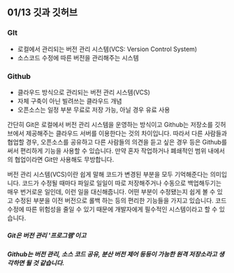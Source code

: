 ## 01/13 깃과 깃허브

### GIt

-  로컬에서 관리되는 버전 관리 시스템(VCS: Version Control System)
- 소스코드 수정에 따른 버전을 관리해주는 시스템



### Github

- 클라우드 방식으로 관리되는 버전 관리 시스템(VCS)
- 자체 구축이 아닌 빌려쓰는 클라우드 개념
- 오픈소스는 일정 부분 무료로 저장 가능, 아닐 경우 유료 사용



간단히 Git은 로컬에서 버전 관리 시스템을 운영하는 방식이고 Github는 저장소를 깃허브에서 제공해주는 클라우드 서버를 이용한다는 것의 차이입니다. 따라서 다른 사람들과 협업할 경우, 오픈소스를 공유하고 다른 사람들의 의견을 듣고 싶은 경우 등은 Github를 써서 편리하게 기능을 사용할 수 있습니다. 만약 혼자 작업하거나 폐쇄적인 범위 내에서의 협업이라면 Git만 사용해도 무방합니다. 

 

버전 관리 시스템(VCS)이란 쉽게 말해 코드가 변경된 부분을 모두 기억해준다는 의미입니다. 코드가 수정될 때마다 파일로 일일이 따로 저장해주거나 수동으로 백업해두기는 매우 번거로운 일인데, 이런 일을 대신해줍니다. 어떤 부분이 수정됐는지 쉽게 볼 수 있고 수정된 부분을 이전 버전으로 롤백 하는 등의 편리한 기능들을 가지고 있습니다. 코드 수정에 따른 위험성을 줄일 수 있기 때문에 개발자에게 필수적인 시스템이라고 할 수 있습니다.



##### **Git**은 **버전 관리 '프로그램'이고**


##### **Github**는 **버전 관리, 소스 코드 공유, 분산 버전 제어 등등이 가능한 원격 저장소**라고 생각하면 될 것 같습니다.

 
